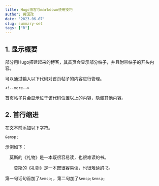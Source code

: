 ```yaml
---
title: Hugo博客与markdown使用技巧
author: 黄国政
date: '2023-06-07'
slug: summary-set
tags: ["R"]
---
```


<!--more-->

## 1. 显示概要

部分用Hugo搭建起来的博客，其首页会显示部分帖子，并且附带帖子的开头内容。

可以通过输入以下代码对首页帖子的内容进行管理。

```
<!--more-->
```

首页帖子只会显示位于该代码位置以上的内容，隐藏其他内容。

## 2. 首行缩进

在文本前添加以下字符。

```
&emsp;
```

示例如下：

&emsp;莫斯的《礼物》是一本既很容易读，也很难读的书。

&emsp;&emsp;莫斯的《礼物》是一本既很容易读，也很难读的书。

第一句话句首加了`&emsp;`，第二句加了`&emsp;&emsp;`